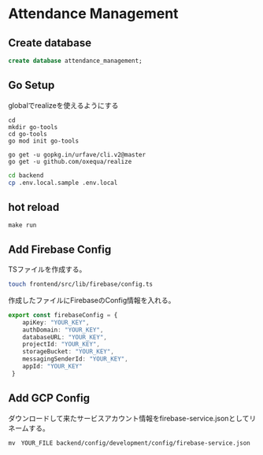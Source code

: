 # Attendance Management

## Create database
```sql
create database attendance_management;
```

## Go Setup
globalでrealizeを使えるようにする
```
cd 
mkdir go-tools
cd go-tools
go mod init go-tools

go get -u gopkg.in/urfave/cli.v2@master
go get -u github.com/oxequa/realize
```

```bash
cd backend
cp .env.local.sample .env.local
```

## hot reload
```
make run
```

## Add Firebase Config
TSファイルを作成する。
```bash
touch frontend/src/lib/firebase/config.ts
```

作成したファイルにFirebaseのConfig情報を入れる。
```typescript
export const firebaseConfig = {
    apiKey: "YOUR_KEY",
    authDomain: "YOUR_KEY",
    databaseURL: "YOUR_KEY",
    projectId: "YOUR_KEY",
    storageBucket: "YOUR_KEY",
    messagingSenderId: "YOUR_KEY",
    appId: "YOUR_KEY"
 }
```

## Add GCP Config

ダウンロードして来たサービスアカウント情報をfirebase-service.jsonとしてリネームする。
```bash
mv　YOUR_FILE backend/config/development/config/firebase-service.json
```